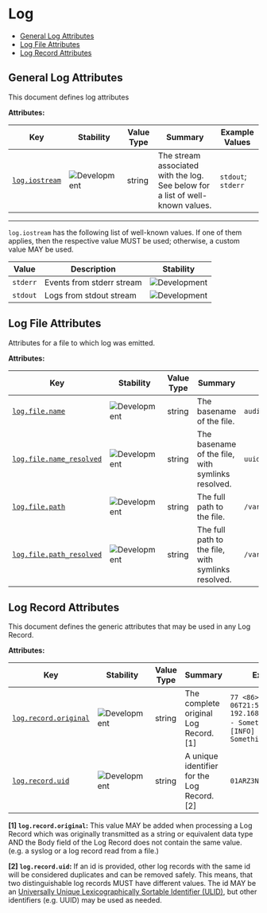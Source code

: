 <!-- NOTE: THIS FILE IS AUTOGENERATED. DO NOT EDIT BY HAND. -->
<!-- see templates/registry/markdown/attribute_namespace.md.j2 -->

# Log

- [General Log Attributes](#general-log-attributes)
- [Log File Attributes](#log-file-attributes)
- [Log Record Attributes](#log-record-attributes)

## General Log Attributes

This document defines log attributes

**Attributes:**

| Key | Stability | Value Type | Summary | Example Values |
|---|---|---|---|---|
| <a id="log-iostream" href="#log-iostream">`log.iostream`</a> | ![Development](https://img.shields.io/badge/-development-blue) | string | The stream associated with the log. See below for a list of well-known values. | `stdout`; `stderr` |

---

`log.iostream` has the following list of well-known values. If one of them applies, then the respective value MUST be used; otherwise, a custom value MAY be used.

| Value  | Description | Stability |
|---|---|---|
| `stderr` | Events from stderr stream | ![Development](https://img.shields.io/badge/-development-blue) |
| `stdout` | Logs from stdout stream | ![Development](https://img.shields.io/badge/-development-blue) |

## Log File Attributes

Attributes for a file to which log was emitted.

**Attributes:**

| Key | Stability | Value Type | Summary | Example Values |
|---|---|---|---|---|
| <a id="log-file-name" href="#log-file-name">`log.file.name`</a> | ![Development](https://img.shields.io/badge/-development-blue) | string | The basename of the file. | `audit.log` |
| <a id="log-file-name-resolved" href="#log-file-name-resolved">`log.file.name_resolved`</a> | ![Development](https://img.shields.io/badge/-development-blue) | string | The basename of the file, with symlinks resolved. | `uuid.log` |
| <a id="log-file-path" href="#log-file-path">`log.file.path`</a> | ![Development](https://img.shields.io/badge/-development-blue) | string | The full path to the file. | `/var/log/mysql/audit.log` |
| <a id="log-file-path-resolved" href="#log-file-path-resolved">`log.file.path_resolved`</a> | ![Development](https://img.shields.io/badge/-development-blue) | string | The full path to the file, with symlinks resolved. | `/var/lib/docker/uuid.log` |

## Log Record Attributes

This document defines the generic attributes that may be used in any Log Record.

**Attributes:**

| Key | Stability | Value Type | Summary | Example Values |
|---|---|---|---|---|
| <a id="log-record-original" href="#log-record-original">`log.record.original`</a> | ![Development](https://img.shields.io/badge/-development-blue) | string | The complete original Log Record. [1] | `77 <86>1 2015-08-06T21:58:59.694Z 192.168.2.133 inactive - - - Something happened`; `[INFO] 8/3/24 12:34:56 Something happened` |
| <a id="log-record-uid" href="#log-record-uid">`log.record.uid`</a> | ![Development](https://img.shields.io/badge/-development-blue) | string | A unique identifier for the Log Record. [2] | `01ARZ3NDEKTSV4RRFFQ69G5FAV` |

**[1] `log.record.original`:** This value MAY be added when processing a Log Record which was originally transmitted as a string or equivalent data type AND the Body field of the Log Record does not contain the same value. (e.g. a syslog or a log record read from a file.)

**[2] `log.record.uid`:** If an id is provided, other log records with the same id will be considered duplicates and can be removed safely. This means, that two distinguishable log records MUST have different values.
The id MAY be an [Universally Unique Lexicographically Sortable Identifier (ULID)](https://github.com/ulid/spec), but other identifiers (e.g. UUID) may be used as needed.
